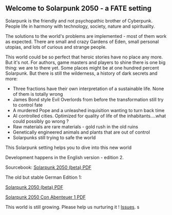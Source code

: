 ## Welcome to Solarpunk 2050 - a FATE setting

Solarpunk is the friendly and not psychopathic brother of Cyberpunk. People life in harmony with technology, society, nature and spirituality.

The solutions to the world's problems are implemented - most of them work as expected.
There are small and crazy Gardens of Eden, small personal utopias, and lots of curious and strange people.

This world could be so perfect that heroic stories have no place any more. But it's not. For authors, game masters and players to shine there is one big thing: we are to there yet. Some places might be at one hundred percent Solarpunk. But there is still the wilderness, a history of dark secrets and more:

* Three fractions have their own interpretation of a sustainable life. None of them is totally wrong
* James Bond style Evil Overlords from before the transformation still try to control fate
* A murdered Pope and a unleashed inquisition wanting to turn back time
* AI controlled cities. Optimized for quality of life of the inhabitants....what could possibly go wrong ?
* Raw materials are rare materials - gold rush in the old ruins
* Genetically engineered animals and plants that are out of control
* Solarpunks still trying to safe the world

This Solarpunk setting helps you to dive into this new world

Development happens in the English version - edition 2.

Sourcebook: [Solarpunk 2050 (beta) PDF](https://github.com/Thorsten-Sick/Solarpunk2050/blob/master/downloads/Solarpunk2050_sourcebook_en.pdf)

The old but stable German Edition 1:

[Solarpunk 2050 (beta) PDF](https://github.com/Thorsten-Sick/Solarpunk2050/blob/master/downloads/Solarpunk2050.pdf)

[Solarpunk 2050 Con Abenteuer 1 PDF](https://github.com/Thorsten-Sick/Solarpunk2050/blob/master/downloads/Solarpunk2050_Con_Abenteuer_1.pdf)

This world is still growing. Please help us nurturing it ! [Issues](https://github.com/Thorsten-Sick/Solarpunk2050/issues).
s